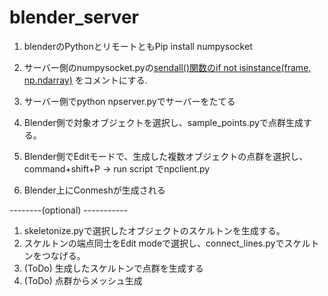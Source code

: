 # blender_server

1. blenderのPythonとリモートともPip install  numpysocket

2. サーバー側のnumpysocket.pyの[sendall()関数のif not isinstance(frame, np.ndarray)]([url](https://github.com/hironoriyh/blender_server/blob/5c8e9c0880028c51ba6d6feacce153ea672663c7/numpysocket.py#L11-L12))
をコメントにする.

3. サーバー側でpython npserver.pyでサーバーをたてる

4. Blender側で対象オブジェクトを選択し、sample_points.pyで点群生成する。 

5. Blender側でEditモードで、生成した複数オブジェクトの点群を選択し、command+shift+P -> run script でnpclient.py

6. Blender上にConmeshが生成される

--------(optional) -----------
1. skeletonize.pyで選択したオブジェクトのスケルトンを生成する。
2. スケルトンの端点同士をEdit modeで選択し、connect_lines.pyでスケルトンをつなげる。
3. (ToDo) 生成したスケルトンで点群を生成する
4. (ToDo) 点群からメッシュ生成

